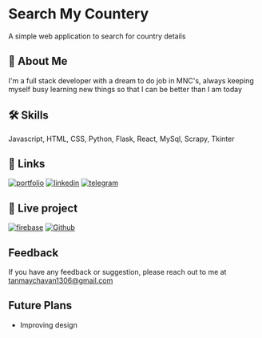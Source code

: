 
# Search My Countery

A simple web application to search for country details




## 🚀 About Me
I'm a full stack developer with a dream to do job in MNC's, always keeping myself busy learning new things so that I can be better than I am today




## 🛠 Skills

Javascript, HTML, CSS, Python, Flask, React, MySql, Scrapy, Tkinter




## 🔗 Links
[![portfolio](https://img.shields.io/badge/my_portfolio-000?style=for-the-badge&logo=ko-fi&logoColor=white)](https://portfolio-59977.web.app/)
[![linkedin](https://img.shields.io/badge/linkedin-0A66C2?style=for-the-badge&logo=linkedin&logoColor=white)](https://www.linkedin.com/in/tanmay-chavan-3b46b021b)
[![telegram](https://img.shields.io/badge/telegram-0892d0?style=for-the-badge&logo=telegram&logoColor=0892d0)](https://t.me/Natsu_Dragneel_01)




## 🔗 Live project
[![firebase](https://img.shields.io/badge/firebase-2076b3?style=for-the-badge&logo=firebase&logoColor=white)](https://search-my-country.web.app/)
[![Github](https://img.shields.io/badge/github-e66825?style=for-the-badge&logo=github&logoColor=white)](https://tanmaychavan-2403.github.io/EduTech-Ventures.github.io/)

## Feedback

If you have any feedback or suggestion, please reach out to me at tanmaychavan1306@gmail.com



## Future Plans

- Improving design

